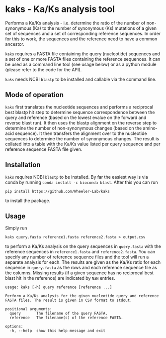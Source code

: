 # kaks - Ka/Ks analysis tool

Performs a Ka/Ks analysis - i.e. determine the ratio of the number of non-synonymous (Ka) to the number of synonymous (Ks) mutations of a given set of sequences and a set of corresponding reference sequences. In order for this to work, the sequences and the reference need to have a common ancestor.

`kaks` requires a FASTA file containing the query (nucleotide) sequences and a set of one or more FASTA files containing the reference sequences. It can be used as a command line tool (see usage below) or as a python module (please refer to the code for the API).

`kaks` needs NCBI `blastp` to be installed and callable via the command line.

## Mode of operation

`kaks` first translates the nucleotide sequences and performs a reciprocal best blastp hit step to determine sequence correspondence between the query and reference (based on the lowest evalue on the forward and reverse blast run). It then uses the blastp alignment on the reverse step to determine the number of non-synonymous changes (based on the amino-acid sequence). It then transfers the alignment over to the nucleotide sequences to determine the number of synonymous changes. The result is collated into a table with the Ka/Ks value listed per query sequence and per reference sequence FASTA file given.

## Installation

`kaks` requires NCBI `blastp` to be installed. By far the easiest way is via conda by running `conda install -c bioconda blast`. After this you can run
```
pip install https://github.com/Wheeler-Lab/kaks
```
to install the package.

## Usage

Simply run
```
kaks query.fasta reference1.fasta reference2.fasta > output.csv
```
to perform a Ka/Ks analysis on the query sequences in `query.fasta` with the reference sequences in `reference1.fasta` and `reference2.fasta`. You can specify any number of reference sequence files and the tool will run a separate analysis for each. The results are given as the Ka/Ks ratio for each sequence in `query.fasta` as the rows and each reference sequence file as the columns. Missing results (if a given sequence has no reciprocal best blast hit in the reference) are indicated by `NaN` entries.

```
usage: kaks [-h] query reference [reference ...]

Perform a Ka/Ks analysis for the given nucleotide query and reference FASTA files. The result is given in CSV format to stdout.

positional arguments:
  query       The filename of the query FASTA.
  reference   The filename(s) of the reference FASTA.

options:
  -h, --help  show this help message and exit
  ```